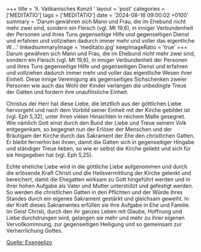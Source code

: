 +++
title = 'II. Vatikanisches Konzil '
layout = 'post'
categories = ['MEDITATIO']
tags = ['MEDITATIO']
date = '2024-08-16 09:00:02 +0100'
summary = 'Darum gewähren sich Mann und Frau, die im Ehebund nicht mehr zwei sind, sondern ein Fleisch (vgl. Mt 19,6), in inniger Verbundenheit der Personen und ihres Tuns gegenseitige Hilfe und gegenseitigen Dienst und erfahren und vollziehen dadurch immer mehr und voller das eigentliche W....'
linkedsummaryImage = 'meditatio.jpg'
keepImageRatio = 'true'
+++
Darum gewähren sich Mann und Frau, die im Ehebund nicht mehr zwei sind, sondern ein Fleisch (vgl. Mt 19,6), in inniger Verbundenheit der Personen und ihres Tuns gegenseitige Hilfe und gegenseitigen Dienst und erfahren und vollziehen dadurch immer mehr und voller das eigentliche Wesen ihrer Einheit.<!--more--> Diese innige Vereinigung als gegenseitiges Sichschenken zweier Personen wie auch das Wohl der Kinder verlangen die unbedingte Treue der Gatten und fordern ihre unauflösliche Einheit.
 
Christus der Herr hat diese Liebe, die letztlich aus der göttlichen Liebe hervorgeht und nach dem Vorbild seiner Einheit mit der Kirche gebildet ist (vgl. Eph 5,32), unter ihren vielen Hinsichten in reichem Maße gesegnet. Wie nämlich Gott einst durch den Bund der Liebe und Treue seinem Volk entgegenkam, so begegnet nun der Erlöser der Menschen und der Bräutigam der Kirche durch das Sakrament der Ehe den christlichen Gatten. Er bleibt fernerhin bei ihnen, damit die Gatten sich in gegenseitiger Hingabe und ständiger Treue lieben, so wie er selbst die Kirche geliebt und sich für sie hingegeben hat (vgl. Eph 5,25).
 
Echte eheliche Liebe wird in die göttliche Liebe aufgenommen und durch die erlösende Kraft Christi und die Heilsvermittlung der Kirche gelenkt und bereichert, damit die Ehegatten wirksam zu Gott hingeführt werden und in ihrer hohen Aufgabe als Vater und Mutter unterstützt und gefestigt werden. So werden die christlichen Gatten in den Pflichten und der Würde ihres Standes durch ein eigenes Sakrament gestärkt und gleichsam geweiht. In der Kraft dieses Sakramentes erfüllen sie ihre Aufgabe in Ehe und Familie. Im Geist Christi, durch den ihr ganzes Leben mit Glaube, Hoffnung und Liebe durchdrungen wird, gelangen sie mehr und mehr zu ihrer eigenen Vervollkommnung, zur gegenseitigen Heiligung und so gemeinsam zur Verherrlichung Gottes.
 


[Quelle: Evangelizo](https://evangeliumtagfuertag.org/DE/gospel)
